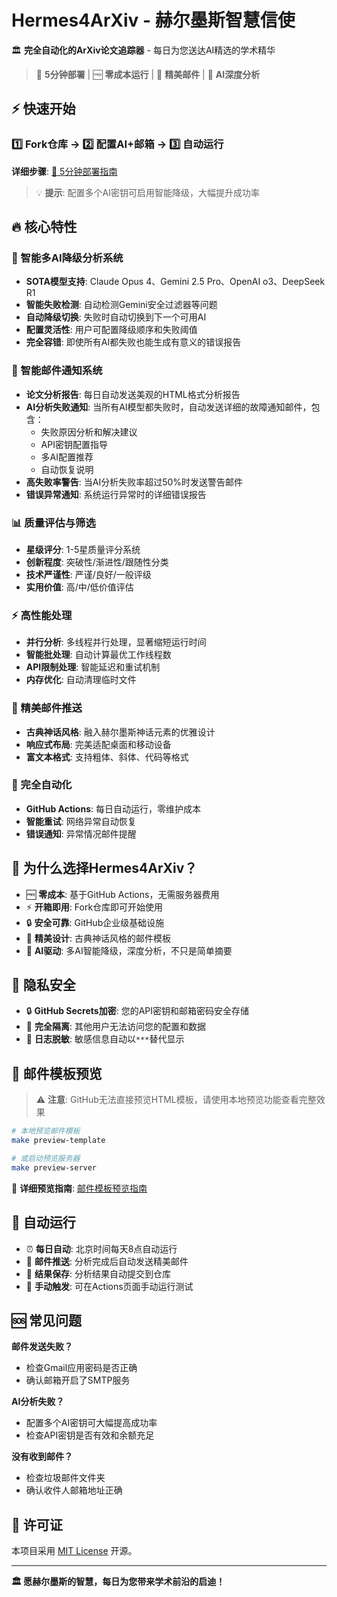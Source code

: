 # Hermes4ArXiv - 赫尔墨斯智慧信使

🏛️ **完全自动化的ArXiv论文追踪器** - 每日为您送达AI精选的学术精华

> 🚀 **5分钟部署** | 🆓 **零成本运行** | 📧 **精美邮件** | 🤖 **AI深度分析**

## ⚡ 快速开始

### 1️⃣ Fork仓库 → 2️⃣ 配置AI+邮箱 → 3️⃣ 自动运行

**详细步骤**: [📖 5分钟部署指南](QUICK_DEPLOY.md)

> 💡 **提示**: 配置多个AI密钥可启用智能降级，大幅提升成功率

## 🔥 核心特性

### 🤖 智能多AI降级分析系统
- **SOTA模型支持**: Claude Opus 4、Gemini 2.5 Pro、OpenAI o3、DeepSeek R1
- **智能失败检测**: 自动检测Gemini安全过滤器等问题
- **自动降级切换**: 失败时自动切换到下一个可用AI
- **配置灵活性**: 用户可配置降级顺序和失败阈值
- **完全容错**: 即使所有AI都失败也能生成有意义的错误报告

### 📧 智能邮件通知系统
- **论文分析报告**: 每日自动发送美观的HTML格式分析报告
- **AI分析失败通知**: 当所有AI模型都失败时，自动发送详细的故障通知邮件，包含：
  - 失败原因分析和解决建议
  - API密钥配置指导
  - 多AI配置推荐
  - 自动恢复说明
- **高失败率警告**: 当AI分析失败率超过50%时发送警告邮件
- **错误异常通知**: 系统运行异常时的详细错误报告

### 📊 质量评估与筛选
- **星级评分**: 1-5星质量评分系统
- **创新程度**: 突破性/渐进性/跟随性分类  
- **技术严谨性**: 严谨/良好/一般评级
- **实用价值**: 高/中/低价值评估

### ⚡ 高性能处理
- **并行分析**: 多线程并行处理，显著缩短运行时间
- **智能批处理**: 自动计算最优工作线程数
- **API限制处理**: 智能延迟和重试机制
- **内存优化**: 自动清理临时文件

### 📧 精美邮件推送
- **古典神话风格**: 融入赫尔墨斯神话元素的优雅设计
- **响应式布局**: 完美适配桌面和移动设备
- **富文本格式**: 支持粗体、斜体、代码等格式

### 🔄 完全自动化
- **GitHub Actions**: 每日自动运行，零维护成本
- **智能重试**: 网络异常自动恢复
- **错误通知**: 异常情况邮件提醒

## 🎯 为什么选择Hermes4ArXiv？

- 🆓 **零成本**: 基于GitHub Actions，无需服务器费用
- ⚡ **开箱即用**: Fork仓库即可开始使用  
- 🔒 **安全可靠**: GitHub企业级基础设施
- 🎨 **精美设计**: 古典神话风格的邮件模板
- 🤖 **AI驱动**: 多AI智能降级，深度分析，不只是简单摘要

## 🔐 隐私安全

- 🔒 **GitHub Secrets加密**: 您的API密钥和邮箱密码安全存储
- 🚫 **完全隔离**: 其他用户无法访问您的配置和数据
- 📝 **日志脱敏**: 敏感信息自动以`***`替代显示

## 📧 邮件模板预览

> ⚠️ **注意**: GitHub无法直接预览HTML模板，请使用本地预览功能查看完整效果

```bash
# 本地预览邮件模板
make preview-template

# 或启动预览服务器
make preview-server
```

📖 **详细预览指南**: [邮件模板预览指南](docs/setup/TEMPLATE_PREVIEW_GUIDE.md)

## 🔄 自动运行

- ⏰ **每日自动**: 北京时间每天8点自动运行
- 📧 **邮件推送**: 分析完成后自动发送精美邮件
- 📝 **结果保存**: 分析结果自动提交到仓库
- 🔧 **手动触发**: 可在Actions页面手动运行测试

## 🆘 常见问题

**邮件发送失败？**
- 检查Gmail应用密码是否正确
- 确认邮箱开启了SMTP服务

**AI分析失败？**  
- 配置多个AI密钥可大幅提高成功率
- 检查API密钥是否有效和余额充足

**没有收到邮件？**
- 检查垃圾邮件文件夹
- 确认收件人邮箱地址正确

## 📄 许可证

本项目采用 [MIT License](LICENSE) 开源。

---

**🏛️ 愿赫尔墨斯的智慧，每日为您带来学术前沿的启迪！**


